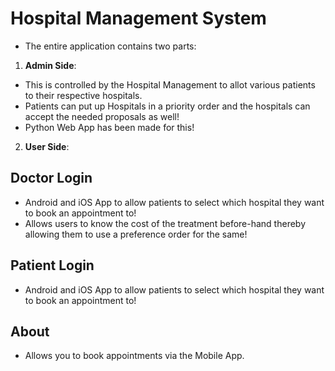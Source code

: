 # Hospital Management System

* The entire application contains two parts:

1. **Admin Side**: 
* This is controlled by the Hospital Management to allot various patients to their respective hospitals.
* Patients can put up Hospitals in a priority order and the hospitals can accept the needed proposals as well!
* Python Web App has been made for this!

2. **User Side**:
## Doctor Login
* Android and iOS App to allow patients to select which hospital they want to book an appointment to!
* Allows users to know the cost of the treatment before-hand thereby allowing them to use a preference order for the same!  

## Patient Login
* Android and iOS App to allow patients to select which hospital they want to book an appointment to!

## About
* Allows you to book appointments via the Mobile App.

